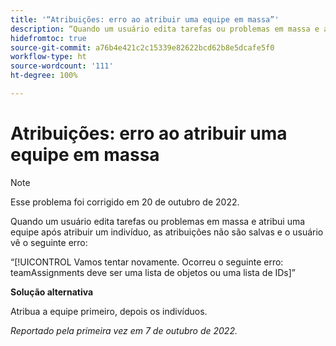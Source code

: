 ```yaml
---
title: '“Atribuições: erro ao atribuir uma equipe em massa”'
description: “Quando um usuário edita tarefas ou problemas em massa e atribui uma equipe após atribuir um indivíduo, as atribuições não são salvas e o usuário vê um erro.”
hidefromtoc: true
source-git-commit: a76b4e421c2c15339e82622bcd62b8e5dcafe5f0
workflow-type: ht
source-wordcount: '111'
ht-degree: 100%

---
```



# Atribuições: erro ao atribuir uma equipe em massa

>[!NOTE]
>
>Esse problema foi corrigido em 20 de outubro de 2022.

Quando um usuário edita tarefas ou problemas em massa e atribui uma equipe após atribuir um indivíduo, as atribuições não são salvas e o usuário vê o seguinte erro:

“[!UICONTROL Vamos tentar novamente. Ocorreu o seguinte erro: teamAssignments deve ser uma lista de objetos ou uma lista de IDs]”

**Solução alternativa**

Atribua a equipe primeiro, depois os indivíduos.

_Reportado pela primeira vez em 7 de outubro de 2022._

